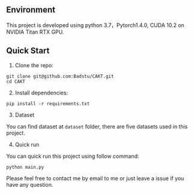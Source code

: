 ## Environment
This project is developed using python 3.7，Pytorch1.4.0, CUDA 10.2 on NVIDIA Titan RTX GPU.

## Quick Start

1. Clone the repo:
```
git clone git@github.com:Badstu/CAKT.git
cd CAKT
```
2. Install dependencies:
```
pip install -r requirements.txt
```

3. Dataset

You can find dataset at `dataset` folder, there are five datasets used in this project.

4. Quick run

You can quick run this project using follow command:
```
python main.py
```

Please feel free to contact me by email to me or just leave a issue if you have any question.
